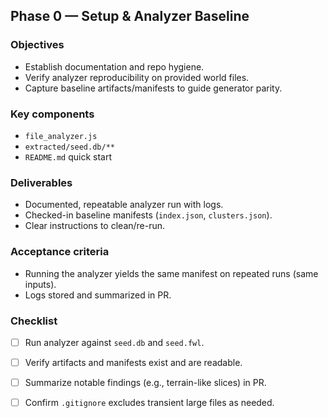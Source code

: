 ## Phase 0 — Setup & Analyzer Baseline

### Objectives
- Establish documentation and repo hygiene.
- Verify analyzer reproducibility on provided world files.
- Capture baseline artifacts/manifests to guide generator parity.

### Key components
- `file_analyzer.js`
- `extracted/seed.db/**`
- `README.md` quick start

### Deliverables
- Documented, repeatable analyzer run with logs.
- Checked-in baseline manifests (`index.json`, `clusters.json`).
- Clear instructions to clean/re-run.

### Acceptance criteria
- Running the analyzer yields the same manifest on repeated runs (same inputs).
- Logs stored and summarized in PR.

### Checklist
- [ ] Run analyzer against `seed.db` and `seed.fwl`.
- [ ] Verify artifacts and manifests exist and are readable.
- [ ] Summarize notable findings (e.g., terrain-like slices) in PR.
- [ ] Confirm `.gitignore` excludes transient large files as needed.


